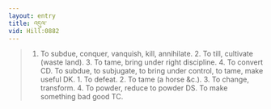 ```yaml
---
layout: entry
title: འདུལ་
vid: Hill:0882
---
```

> 1. To subdue, conquer, vanquish, kill, annihilate. 2. To till, cultivate (waste land). 3. To tame, bring under right discipline. 4. To convert CD. To subdue, to subjugate, to bring under control, to tame, make useful DK. 1. To defeat. 2. To tame (a horse &c.). 3. To change, transform. 4. To powder, reduce to powder DS. To make something bad good TC.
